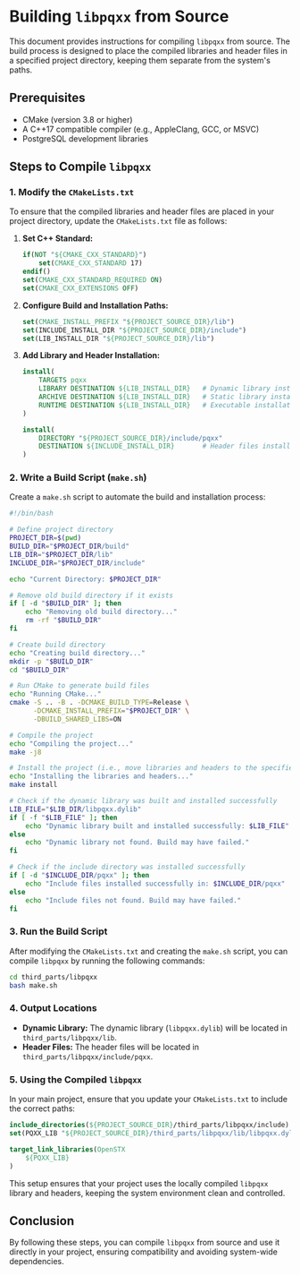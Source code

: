 # Building `libpqxx` from Source

This document provides instructions for compiling `libpqxx` from source. The build process is designed to place the compiled libraries and header files in a specified project directory, keeping them separate from the system's paths.

## Prerequisites

- CMake (version 3.8 or higher)
- A C++17 compatible compiler (e.g., AppleClang, GCC, or MSVC)
- PostgreSQL development libraries

## Steps to Compile `libpqxx`

### 1. Modify the `CMakeLists.txt`

To ensure that the compiled libraries and header files are placed in your project directory, update the `CMakeLists.txt` file as follows:

1. **Set C++ Standard:**
    ```cmake
    if(NOT "${CMAKE_CXX_STANDARD}")
        set(CMAKE_CXX_STANDARD 17)
    endif()
    set(CMAKE_CXX_STANDARD_REQUIRED ON)
    set(CMAKE_CXX_EXTENSIONS OFF)
    ```

2. **Configure Build and Installation Paths:**
    ```cmake
    set(CMAKE_INSTALL_PREFIX "${PROJECT_SOURCE_DIR}/lib")
    set(INCLUDE_INSTALL_DIR "${PROJECT_SOURCE_DIR}/include")
    set(LIB_INSTALL_DIR "${PROJECT_SOURCE_DIR}/lib")
    ```

3. **Add Library and Header Installation:**
    ```cmake
    install(
        TARGETS pqxx
        LIBRARY DESTINATION ${LIB_INSTALL_DIR}   # Dynamic library installation path
        ARCHIVE DESTINATION ${LIB_INSTALL_DIR}   # Static library installation path
        RUNTIME DESTINATION ${LIB_INSTALL_DIR}   # Executable installation path
    )

    install(
        DIRECTORY "${PROJECT_SOURCE_DIR}/include/pqxx"
        DESTINATION ${INCLUDE_INSTALL_DIR}       # Header files installation path
    )
    ```

### 2. Write a Build Script (`make.sh`)

Create a `make.sh` script to automate the build and installation process:

```bash
#!/bin/bash

# Define project directory
PROJECT_DIR=$(pwd)
BUILD_DIR="$PROJECT_DIR/build"
LIB_DIR="$PROJECT_DIR/lib"
INCLUDE_DIR="$PROJECT_DIR/include"

echo "Current Directory: $PROJECT_DIR"

# Remove old build directory if it exists
if [ -d "$BUILD_DIR" ]; then
    echo "Removing old build directory..."
    rm -rf "$BUILD_DIR"
fi

# Create build directory
echo "Creating build directory..."
mkdir -p "$BUILD_DIR"
cd "$BUILD_DIR"

# Run CMake to generate build files
echo "Running CMake..."
cmake -S .. -B . -DCMAKE_BUILD_TYPE=Release \
      -DCMAKE_INSTALL_PREFIX="$PROJECT_DIR" \
      -DBUILD_SHARED_LIBS=ON

# Compile the project
echo "Compiling the project..."
make -j8

# Install the project (i.e., move libraries and headers to the specified directories)
echo "Installing the libraries and headers..."
make install

# Check if the dynamic library was built and installed successfully
LIB_FILE="$LIB_DIR/libpqxx.dylib"
if [ -f "$LIB_FILE" ]; then
    echo "Dynamic library built and installed successfully: $LIB_FILE"
else
    echo "Dynamic library not found. Build may have failed."
fi

# Check if the include directory was installed successfully
if [ -d "$INCLUDE_DIR/pqxx" ]; then
    echo "Include files installed successfully in: $INCLUDE_DIR/pqxx"
else
    echo "Include files not found. Build may have failed."
fi
```

### 3. Run the Build Script

After modifying the `CMakeLists.txt` and creating the `make.sh` script, you can compile `libpqxx` by running the following commands:

```bash
cd third_parts/libpqxx
bash make.sh
```

### 4. Output Locations

- **Dynamic Library:** The dynamic library (`libpqxx.dylib`) will be located in `third_parts/libpqxx/lib`.
- **Header Files:** The header files will be located in `third_parts/libpqxx/include/pqxx`.

### 5. Using the Compiled `libpqxx`

In your main project, ensure that you update your `CMakeLists.txt` to include the correct paths:

```cmake
include_directories(${PROJECT_SOURCE_DIR}/third_parts/libpqxx/include)
set(PQXX_LIB "${PROJECT_SOURCE_DIR}/third_parts/libpqxx/lib/libpqxx.dylib")

target_link_libraries(OpenSTX
    ${PQXX_LIB}
)
```

This setup ensures that your project uses the locally compiled `libpqxx` library and headers, keeping the system environment clean and controlled.

## Conclusion

By following these steps, you can compile `libpqxx` from source and use it directly in your project, ensuring compatibility and avoiding system-wide dependencies.
